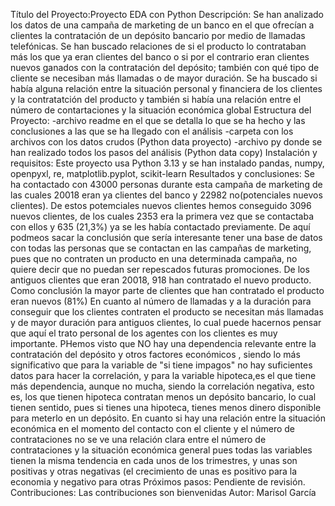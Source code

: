 Título del Proyecto:Proyecto EDA con Python
Descripción: Se han analizado los datos de una campaña de marketing de un banco en el que ofrecían a clientes la contratación de un depósito bancario por medio de llamadas telefónicas. Se han buscado relaciones de si el producto lo contrataban más los que ya eran clientes del banco o si por el contrario eran clientes nuevos ganados con la contratación del depósito; también con qué tipo de cliente se necesiban más llamadas o de mayor duración. Se ha buscado si había alguna relación entre la situación personal y financiera de los clientes y la contratatción del producto y también si había una relación entre el número de contartaciones y la situación económica global
Estructura del Proyecto:                                                                                                                                                                                                   -archivo readme en el que se detalla lo que se ha hecho y las conclusiones a las que se ha llegado con el análisis                                                                                                     -carpeta con los archivos con los datos crudos  (Python data proyecto)                                                                                                                                                 -archivo py donde se han realizado todos los pasos del análisis (Python data copy)
Instalación y requisitos:                                                                                                                                                                                             Este proyecto usa Python 3.13 y se han instalado pandas, numpy, openpyxl, re, matplotlib.pyplot, scikit-learn 
Resultados y conclusiones: Se ha contactado con 43000 personas durante esta campaña de marketing de las cuales 20018 eran ya clientes del banco y 22982 no(potenciales nuevos clientes). De estos potemciales nuevos clientes hemos conseguido 3096 nuevos clientes, de los cuales 2353 era la primera vez que se contactaba con ellos y 635 (21,3%) ya se les había contactado previamente. De aquí podmeos sacar la conclusión que sería interesante tener una base de datos con todas las personas que se contactan en las campañas de marketing, pues que no contraten un producto en una determinada campaña, no quiere decir que no puedan ser repescados futuras promociones. De los antiguos clientes que eran 20018, 918 han contratado el nuevo producto. Como conclusión la mayor parte de clientes que han contratado el producto eran nuevos (81%)                     En cuanto al número de llamadas y a la duración para conseguir que los clientes contraten el producto se necesitan más llamadas y de mayor duración para antiguos clientes, lo cual puede hacernos pensar que aquí el trato personal de los agentes con los clientes es muy importante.                                                                                                                                                PHemos visto que NO hay una dependencia relevante entre la contratación del depósito y  otros factores económicos , siendo lo más significativo que para la variable de "si tiene impagos" no hay suficientes datos  para hacer la correlación, y para la variable hipoteca,es el que tiene más dependencia, aunque no mucha, siendo la correlación negativa, esto es, los que tienen hipoteca contratan menos un depósito bancario, lo cual tienen sentido, pues si tienes una hipoteca, tienes menos dinero disponible para meterlo en un depósito.                                                                                                         En cuanto si hay una relación entre la situación económica en el momento del contacto con el cliente y el número de contrataciones no se ve una relación clara  entre el número de contrataciones y la situación económica general pues todas las variables tienen la misma tendencia en cada unos de los trimestres, y unas son positivas y otras negativas (el crecimiento de unas es positivo para la economia y negativo para otras
Próximos pasos: Pendiente de revisión.   
Contribuciones: Las contribuciones son bienvenidas
Autor: Marisol García

